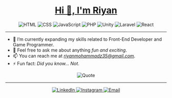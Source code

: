 <h1 align="center">
  <a href="#" class="animated-greeting">Hi 👋, I'm Riyan</a>
</h1>

<p align="center">
  <img src="https://img.shields.io/badge/HTML-E34F26?style=for-the-badge&logo=html5&logoColor=white" alt="HTML">
  <img src="https://img.shields.io/badge/CSS-1572B6?style=for-the-badge&logo=css3&logoColor=white" alt="CSS">
  <img src="https://img.shields.io/badge/JavaScript-F7DF1E?style=for-the-badge&logo=javascript&logoColor=black" alt="JavaScript">
  <img src="https://img.shields.io/badge/Postman-FF6C37?style=for-the-badge&logo=postman&logoColor=white" alt="PHP">
  <img src="https://img.shields.io/badge/Unity00599C?style=for-the-badge&logo=C%2B%2B&logoColor=white" alt="Unity">
  <img src="https://img.shields.io/badge/Laravel-FF2D20?style=for-the-badge&logo=laravel&logoColor=white" alt="Laravel">
  <img src="https://img.shields.io/badge/React-61DAFB?style=for-the-badge&logo=react&logoColor=black" alt="React">
  
</p>

---

- 🌱 I’m currently expanding my skills related to Front-End Developer and Game Programmer.
- 💬 Feel free to ask me about anything *fun and exciting*.
- 📫 You can reach me at *riyanmohammadz35@gmail.com*.
- ⚡ Fun fact: *Did you know... Not*.

<p align="center">
  <img src="https://img.shields.io/badge/-The%20best%20way%20to%20get%20started%20is%20to%20quit%20talking%20and%20begin%20doing.-brightgreen?style=for-the-badge" alt="Quote">
</p>

---

<p align="center">
  <a href="https://www.linkedin.com/in/mohammadriyandz/" target="_blank">
    <img src="https://img.shields.io/badge/LinkedIn-0A66C2?style=for-the-badge&logo=linkedin&logoColor=white" alt="LinkedIn">
  </a>
  <a href="https://www.instagram.com/ryndz78/" target="_blank">
    <img src="https://img.shields.io/badge/Instagram-E4405F?style=for-the-badge&logo=instagram&logoColor=white" alt="Instagram">
  </a>
  <a href="mailto:riyanmohammadz35@gmail.com">
    <img src="https://img.shields.io/badge/Email-D14836?style=for-the-badge&logo=gmail&logoColor=white" alt="Email">
  </a>
</p>
